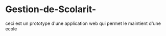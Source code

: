 # Gestion-de-Scolarit-
ceci est un prototype d'une application web qui permet le maintient d'une ecole
